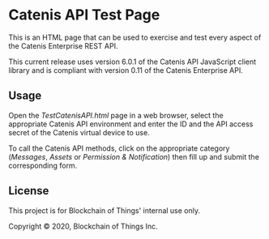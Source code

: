 # Catenis API Test Page

This is an HTML page that can be used to exercise and test every aspect of the Catenis Enterprise REST API.

This current release uses version 6.0.1 of the Catenis API JavaScript client library and is compliant with version 0.11
 of the Catenis Enterprise API.

## Usage

Open the *TestCatenisAPI.html* page in a web browser, select the appropriate Catenis API environment and enter the ID
 and the API access secret of the Catenis virtual device to use.
 
To call the Catenis API methods, click on the appropriate category (*Messages*, *Assets* or *Permission & Notification*)
 then fill up and submit the corresponding form.
 
## License

This project is for Blockchain of Things' internal use only.

Copyright © 2020, Blockchain of Things Inc.